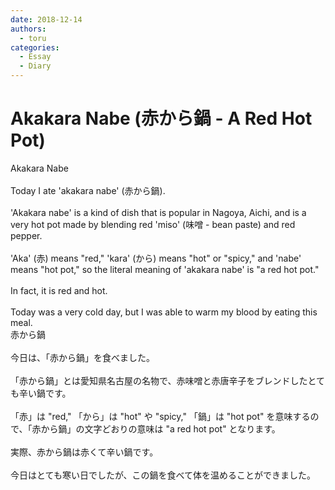 ```yaml
---
date: 2018-12-14
authors:
  - toru
categories:
  - Essay
  - Diary
---
```


<h1 id="subject_show">Akakara Nabe (赤から鍋 - A Red Hot Pot)</h1>
<div class="date" hidden>Dec 14, 2018 23:40</div>
<div id="post"><div id="body_show_ori">
Akakara Nabe<br/><br/>Today I ate 'akakara nabe' (赤から鍋).<br/><br/>'Akakara nabe' is a kind of dish that is popular in Nagoya, Aichi, and is a very hot pot made by blending red 'miso' (味噌 - bean paste) and red pepper.<br/><br/>'Aka' (赤) means "red," 'kara' (から) means "hot" or "spicy," and 'nabe' means "hot pot," so the literal meaning of 'akakara nabe' is "a red hot pot."<br/><br/>In fact, it is red and hot.<br/><br/>Today was a very cold day, but I was able to warm my blood by eating this meal.
</div></div>

<!-- more -->

<div id="post_ja"><div id="body_show_mo">
赤から鍋<br/><br/>今日は、「赤から鍋」を食べました。<br/><br/>「赤から鍋」とは愛知県名古屋の名物で、赤味噌と赤唐辛子をブレンドしたとても辛い鍋です。<br/><br/>「赤」は "red," 「から」は "hot" や "spicy," 「鍋」は "hot pot" を意味するので、「赤から鍋」の文字どおりの意味は "a red hot pot" となります。<br/><br/>実際、赤から鍋は赤くて辛い鍋です。<br/><br/>今日はとても寒い日でしたが、この鍋を食べて体を温めることができました。
</div></div>
